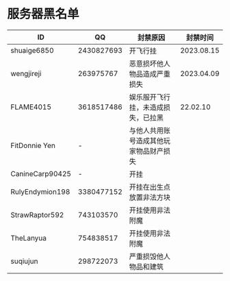 # 服务器黑名单
|ID|QQ|封禁原因|封禁时间|
|---|---|---|---|
|shuaige6850|2430827693|开飞行挂|2023.08.15|
|wengjireji|263975767|恶意损坏他人物品造成严重损失|2023.04.09
|FLAME4015|3618517486|娱乐服开飞行挂，未造成损失，已拉黑|22.02.10
|FitDonnie Yen|-|与他人共用账号造成其他玩家物品财产损失
|CanineCarp90425|-|开挂
|RulyEndymion198|3380477152|开挂在出生点放置非法方块
|StrawRaptor592|743103570|开挂使用非法附魔
|TheLanyua|754838517|开挂使用非法附魔
|suqiujun|298722073|严重损毁他人物品和建筑
